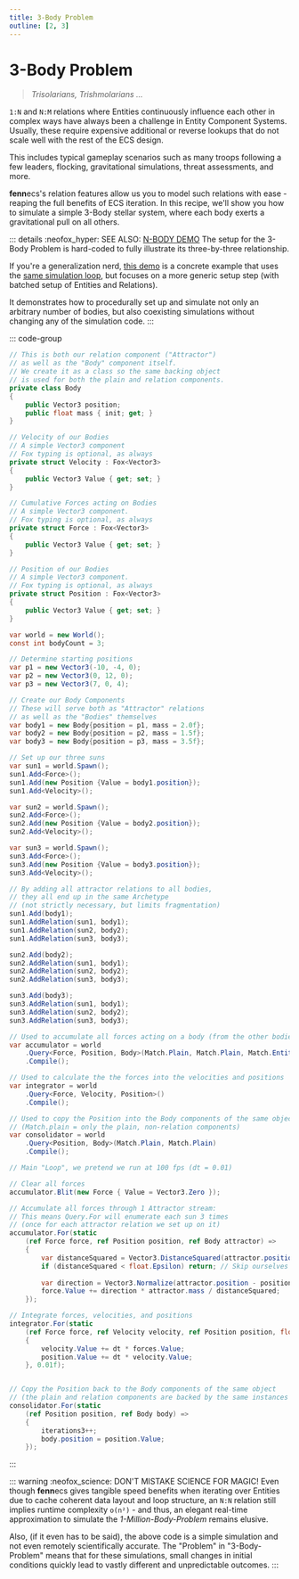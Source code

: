 ```yaml
---
title: 3-Body Problem
outline: [2, 3]
---
```


# 3-Body Problem

> *Trisolarians, Trishmolarians ...* 

`1:N` and `N:M` relations where Entities continuously influence each other in complex ways have always been a challenge in Entity Component Systems. Usually, these require expensive additional or reverse lookups that do not scale well with the rest of the ECS design.

This includes typical gameplay scenarios such as many troops following a few leaders, flocking, gravitational simulations, threat assessments, and more.

**fenn**ecs's relation features allow us you to model such relations with ease - reaping the full benefits of ECS iteration. In this recipe, we'll show you how to simulate a simple 3-Body stellar system, where each body exerts a gravitational pull on all others.

::: details :neofox_hyper: SEE ALSO: [N-BODY DEMO](/examples/NBody.md)
The setup for the 3-Body Problem is hard-coded to fully illustrate its three-by-three relationship.

If you're a generalization nerd, [this demo](/examples/NBody.md) is a concrete example that uses the <u>same simulation loop</u>, but focuses on a more generic setup step (with batched setup of Entities and Relations).

It demonstrates how to procedurally set up and simulate not only an arbitrary number of bodies, but also coexisting simulations without changing any of the simulation code.
:::

::: code-group

```csharp [Components]
// This is both our relation component ("Attractor")
// as well as the "Body" component itself.
// We create it as a class so the same backing object
// is used for both the plain and relation components.
private class Body
{
    public Vector3 position;
    public float mass { init; get; }
}

// Velocity of our Bodies
// A simple Vector3 component
// Fox typing is optional, as always
private struct Velocity : Fox<Vector3>
{
    public Vector3 Value { get; set; }
}

// Cumulative Forces acting on Bodies
// A simple Vector3 component.
// Fox typing is optional, as always
private struct Force : Fox<Vector3>
{
    public Vector3 Value { get; set; }
}

// Position of our Bodies
// A simple Vector3 component.
// Fox typing is optional, as always
private struct Position : Fox<Vector3>
{
    public Vector3 Value { get; set; }
}
```

```csharp [System Setup]
var world = new World();
const int bodyCount = 3;

// Determine starting positions
var p1 = new Vector3(-10, -4, 0);
var p2 = new Vector3(0, 12, 0);
var p3 = new Vector3(7, 0, 4);

// Create our Body Components
// These will serve both as "Attractor" relations
// as well as the "Bodies" themselves
var body1 = new Body{position = p1, mass = 2.0f};
var body2 = new Body{position = p2, mass = 1.5f};
var body3 = new Body{position = p3, mass = 3.5f};

// Set up our three suns
var sun1 = world.Spawn();
sun1.Add<Force>();
sun1.Add(new Position {Value = body1.position});
sun1.Add<Velocity>();

var sun2 = world.Spawn();
sun2.Add<Force>();
sun2.Add(new Position {Value = body2.position});
sun2.Add<Velocity>();

var sun3 = world.Spawn();
sun3.Add<Force>();
sun3.Add(new Position {Value = body3.position});
sun3.Add<Velocity>();

// By adding all attractor relations to all bodies,
// they all end up in the same Archetype
// (not strictly necessary, but limits fragmentation)
sun1.Add(body1);
sun1.AddRelation(sun1, body1);
sun1.AddRelation(sun2, body2);
sun1.AddRelation(sun3, body3);

sun2.Add(body2);
sun2.AddRelation(sun1, body1);
sun2.AddRelation(sun2, body2);
sun2.AddRelation(sun3, body3);

sun3.Add(body3);
sun3.AddRelation(sun1, body1);
sun3.AddRelation(sun2, body2);
sun3.AddRelation(sun3, body3);
```

```csharp [Queries]
// Used to accumulate all forces acting on a body (from the other bodies)
var accumulator = world
    .Query<Force, Position, Body>(Match.Plain, Match.Plain, Match.Entity)
    .Compile();

// Used to calculate the the forces into the velocities and positions
var integrator = world
    .Query<Force, Velocity, Position>()
    .Compile();

// Used to copy the Position into the Body components of the same object
// (Match.plain = only the plain, non-relation components)
var consolidator = world
    .Query<Position, Body>(Match.Plain, Match.Plain)
    .Compile();        
```

```csharp [Simulation Loop]        
// Main "Loop", we pretend we run at 100 fps (dt = 0.01)

// Clear all forces
accumulator.Blit(new Force { Value = Vector3.Zero });

// Accumulate all forces through 1 Attractor stream:
// This means Query.For will enumerate each sun 3 times
// (once for each attractor relation we set up on it)
accumulator.For(static 
    (ref Force force, ref Position position, ref Body attractor) =>
    {
        var distanceSquared = Vector3.DistanceSquared(attractor.position, position.Value);
        if (distanceSquared < float.Epsilon) return; // Skip ourselves (anything that's too close)
        
        var direction = Vector3.Normalize(attractor.position - position.Value);
        force.Value += direction * attractor.mass / distanceSquared;
    });

// Integrate forces, velocities, and positions
integrator.For(static 
    (ref Force force, ref Velocity velocity, ref Position position, float dt) =>
    {
        velocity.Value += dt * forces.Value;
        position.Value += dt * velocity.Value;
    }, 0.01f);


// Copy the Position back to the Body components of the same object
// (the plain and relation components are backed by the same instances of Body!)
consolidator.For(static
    (ref Position position, ref Body body) =>
    {
        iterations3++;
        body.position = position.Value;
    });
```
:::


::: warning :neofox_science: DON'T MISTAKE SCIENCE FOR MAGIC!
Even though **fenn**ecs gives tangible speed benefits when iterating over Entities due to cache coherent data layout and loop structure, an `N:N` relation still implies runtime complexity `o(n²)` - and thus, an elegant real-time approximation to simulate the *1-Million-Body-Problem* remains elusive.

Also, (if it even has to be said), the above code is a simple simulation and not even remotely scientifically accurate. The "Problem" in "3-Body-Problem" means that for these simulations, small changes in initial conditions quickly lead to vastly different and unpredictable outcomes.
:::